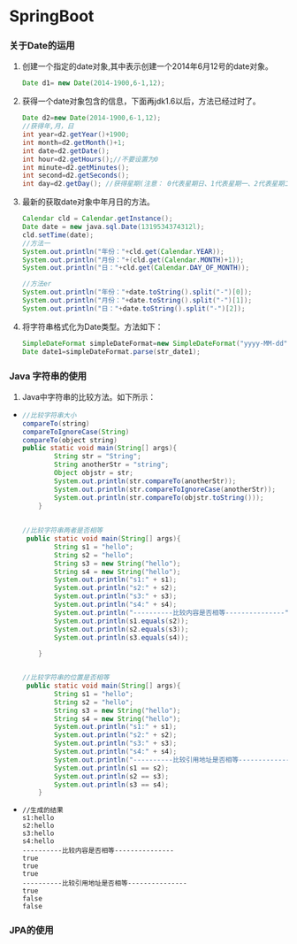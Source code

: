 # SpringBoot

### 关于Date的运用

1. 创建一个指定的date对象,其中表示创建一个2014年6月12号的date对象。

   ```java
   Date d1= new Date(2014-1900,6-1,12);
   ```

2. 获得一个date对象包含的信息，下面再jdk1.6以后，方法已经过时了。

   ```java
   Date d2=new Date(2014-1900,6-1,12);
   //获得年,月，日
   int year=d2.getYear()+1900;
   int month=d2.getMonth()+1;
   int date=d2.getDate();
   int hour=d2.getHours();//不要设置为0
   int minute=d2.getMinutes();
   int second=d2.getSeconds();
   int day=d2.getDay(); //获得星期(注意： 0代表星期日、1代表星期一、2代表星期二。)
   ```

3. 最新的获取date对象中年月日的方法。     

   ```java
   Calendar cld = Calendar.getInstance();
   Date date = new java.sql.Date(1319534374312l);
   cld.setTime(date);
   //方法一
   System.out.println("年份："+cld.get(Calendar.YEAR));
   System.out.println("月份："+(cld.get(Calendar.MONTH)+1));
   System.out.println("日："+cld.get(Calendar.DAY_OF_MONTH));
   
   //方法er
   System.out.println("年份："+date.toString().split("-")[0]);
   System.out.println("月份："+date.toString().split("-")[1]);
   System.out.println("日："+date.toString().split("-")[2]);
   
   ```

4. 将字符串格式化为Date类型。方法如下：

   ```java
   SimpleDateFormat simpleDateFormat=new SimpleDateFormat("yyyy-MM-dd");
   Date date1=simpleDateFormat.parse(str_date1);
   ```

   

   

### Java 字符串的使用

1. Java中字符串的比较方法。如下所示：

- ```java
  //比较字符串大小
  compareTo(string)
  compareToIgnoreCase(String)
  compareTo(object string)
  public static void main(String[] args){
          String str = "String";
          String anotherStr = "string";
          Object objstr = str;
          System.out.println(str.compareTo(anotherStr));
          System.out.println(str.compareToIgnoreCase(anotherStr));
          System.out.println(str.compareTo(objstr.toString()));
      }
   
      
  //比较字符串两者是否相等
   public static void main(String[] args){
          String s1 = "hello";
          String s2 = "hello";
          String s3 = new String("hello");
          String s4 = new String("hello");
          System.out.println("s1:" + s1);
          System.out.println("s2:" + s2);
          System.out.println("s3:" + s3);
          System.out.println("s4:" + s4);
          System.out.println("----------比较内容是否相等---------------");
          System.out.println(s1.equals(s2));
          System.out.println(s2.equals(s3));
          System.out.println(s3.equals(s4));
     
      }
  
  
  //比较字符串的位置是否相等
   public static void main(String[] args){
          String s1 = "hello";
          String s2 = "hello";
          String s3 = new String("hello");
          String s4 = new String("hello");
          System.out.println("s1:" + s1);
          System.out.println("s2:" + s2);
          System.out.println("s3:" + s3);
          System.out.println("s4:" + s4);
          System.out.println("----------比较引用地址是否相等---------------");
          System.out.println(s1 == s2);
          System.out.println(s2 == s3);
          System.out.println(s3 == s4);
      }
  ```

- ```
  //生成的结果
  s1:hello
  s2:hello
  s3:hello
  s4:hello
  ----------比较内容是否相等---------------
  true
  true
  true
  ----------比较引用地址是否相等---------------
  true
  false
  false
  ```

### JPA的使用



